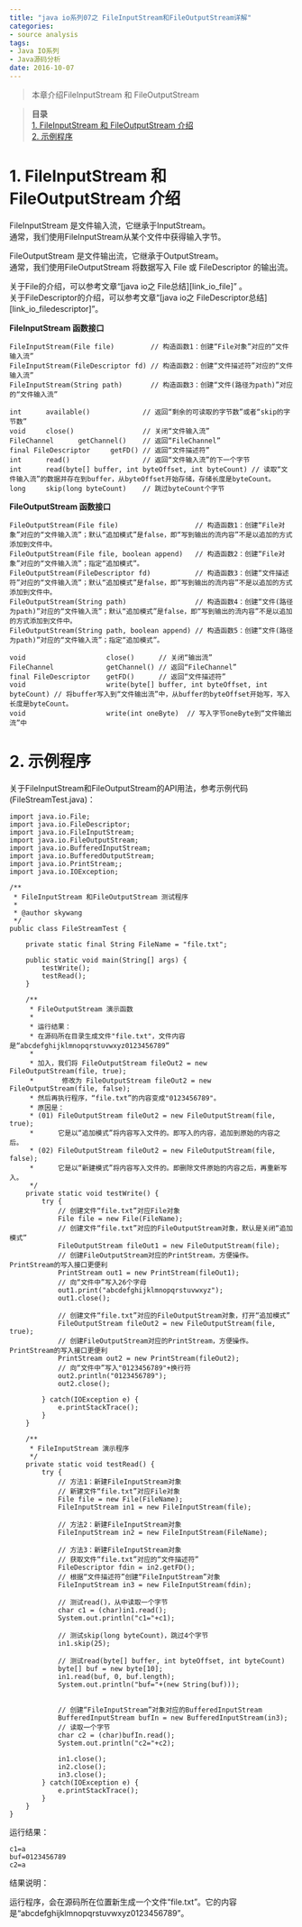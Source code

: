 ```yaml
---
title: "java io系列07之 FileInputStream和FileOutputStream详解"
categories: 
- source analysis
tags: 
- Java IO系列
- Java源码分析
date: 2016-10-07
---
```


> 本章介绍FileInputStream 和 FileOutputStream 

> **目录**  
[1. FileInputStream 和 FileOutputStream 介绍](#anchor1)   
[2. 示例程序](#anchor2)   

<a name="anchor1"></a>
# 1. FileInputStream 和 FileOutputStream 介绍

FileInputStream 是文件输入流，它继承于InputStream。  
通常，我们使用FileInputStream从某个文件中获得输入字节。

FileOutputStream 是文件输出流，它继承于OutputStream。  
通常，我们使用FileOutputStream 将数据写入 File 或 FileDescriptor 的输出流。

关于File的介绍，可以参考文章“[java io之 File总结][link_io_file]” 。  
关于FileDescriptor的介绍，可以参考文章“[java io之 FileDescriptor总结][link_io_filedescriptor]”。

**FileInputStream 函数接口**

    FileInputStream(File file)         // 构造函数1：创建“File对象”对应的“文件输入流”
    FileInputStream(FileDescriptor fd) // 构造函数2：创建“文件描述符”对应的“文件输入流”
    FileInputStream(String path)       // 构造函数3：创建“文件(路径为path)”对应的“文件输入流”

    int      available()             // 返回“剩余的可读取的字节数”或者“skip的字节数”
    void     close()                 // 关闭“文件输入流”
    FileChannel      getChannel()    // 返回“FileChannel”
    final FileDescriptor     getFD() // 返回“文件描述符”
    int      read()                  // 返回“文件输入流”的下一个字节
    int      read(byte[] buffer, int byteOffset, int byteCount) // 读取“文件输入流”的数据并存在到buffer，从byteOffset开始存储，存储长度是byteCount。
    long     skip(long byteCount)    // 跳过byteCount个字节

**FileOutputStream 函数接口**

    FileOutputStream(File file)                   // 构造函数1：创建“File对象”对应的“文件输入流”；默认“追加模式”是false，即“写到输出的流内容”不是以追加的方式添加到文件中。
    FileOutputStream(File file, boolean append)   // 构造函数2：创建“File对象”对应的“文件输入流”；指定“追加模式”。
    FileOutputStream(FileDescriptor fd)           // 构造函数3：创建“文件描述符”对应的“文件输入流”；默认“追加模式”是false，即“写到输出的流内容”不是以追加的方式添加到文件中。
    FileOutputStream(String path)                 // 构造函数4：创建“文件(路径为path)”对应的“文件输入流”；默认“追加模式”是false，即“写到输出的流内容”不是以追加的方式添加到文件中。
    FileOutputStream(String path, boolean append) // 构造函数5：创建“文件(路径为path)”对应的“文件输入流”；指定“追加模式”。

    void                    close()      // 关闭“输出流”
    FileChannel             getChannel() // 返回“FileChannel”
    final FileDescriptor    getFD()      // 返回“文件描述符”
    void                    write(byte[] buffer, int byteOffset, int byteCount) // 将buffer写入到“文件输出流”中，从buffer的byteOffset开始写，写入长度是byteCount。
    void                    write(int oneByte)  // 写入字节oneByte到“文件输出流”中

<a name="anchor2"></a>
# 2. 示例程序

关于FileInputStream和FileOutputStream的API用法，参考示例代码(FileStreamTest.java)： 

    import java.io.File;
    import java.io.FileDescriptor;
    import java.io.FileInputStream;
    import java.io.FileOutputStream;
    import java.io.BufferedInputStream;
    import java.io.BufferedOutputStream;
    import java.io.PrintStream;;
    import java.io.IOException;

    /**
     * FileInputStream 和FileOutputStream 测试程序
     *
     * @author skywang
     */
    public class FileStreamTest {

        private static final String FileName = "file.txt";

        public static void main(String[] args) {
            testWrite();
            testRead();
        }

        /**
         * FileOutputStream 演示函数
         *
         * 运行结果：
         * 在源码所在目录生成文件"file.txt"，文件内容是“abcdefghijklmnopqrstuvwxyz0123456789”
         *
         * 加入，我们将 FileOutputStream fileOut2 = new FileOutputStream(file, true);
         *       修改为 FileOutputStream fileOut2 = new FileOutputStream(file, false);
         * 然后再执行程序，“file.txt”的内容变成"0123456789"。
         * 原因是：
         * (01) FileOutputStream fileOut2 = new FileOutputStream(file, true);
         *      它是以“追加模式”将内容写入文件的。即写入的内容，追加到原始的内容之后。
         * (02) FileOutputStream fileOut2 = new FileOutputStream(file, false);
         *      它是以“新建模式”将内容写入文件的。即删除文件原始的内容之后，再重新写入。
         */
        private static void testWrite() {
            try {
                // 创建文件“file.txt”对应File对象
                File file = new File(FileName);
                // 创建文件“file.txt”对应的FileOutputStream对象，默认是关闭“追加模式”
                FileOutputStream fileOut1 = new FileOutputStream(file);
                // 创建FileOutputStream对应的PrintStream，方便操作。PrintStream的写入接口更便利
                PrintStream out1 = new PrintStream(fileOut1);
                // 向“文件中”写入26个字母
                out1.print("abcdefghijklmnopqrstuvwxyz");
                out1.close();

                // 创建文件“file.txt”对应的FileOutputStream对象，打开“追加模式”
                FileOutputStream fileOut2 = new FileOutputStream(file, true);
                // 创建FileOutputStream对应的PrintStream，方便操作。PrintStream的写入接口更便利
                PrintStream out2 = new PrintStream(fileOut2);
                // 向“文件中”写入"0123456789"+换行符
                out2.println("0123456789");
                out2.close();

            } catch(IOException e) {
                e.printStackTrace();
            }
        }

        /**
         * FileInputStream 演示程序
         */
        private static void testRead() {
            try {
                // 方法1：新建FileInputStream对象
                // 新建文件“file.txt”对应File对象
                File file = new File(FileName);
                FileInputStream in1 = new FileInputStream(file);

                // 方法2：新建FileInputStream对象
                FileInputStream in2 = new FileInputStream(FileName);

                // 方法3：新建FileInputStream对象
                // 获取文件“file.txt”对应的“文件描述符”
                FileDescriptor fdin = in2.getFD();
                // 根据“文件描述符”创建“FileInputStream”对象
                FileInputStream in3 = new FileInputStream(fdin);

                // 测试read()，从中读取一个字节
                char c1 = (char)in1.read();
                System.out.println("c1="+c1);

                // 测试skip(long byteCount)，跳过4个字节
                in1.skip(25);

                // 测试read(byte[] buffer, int byteOffset, int byteCount)
                byte[] buf = new byte[10];
                in1.read(buf, 0, buf.length);
                System.out.println("buf="+(new String(buf)));


                // 创建“FileInputStream”对象对应的BufferedInputStream
                BufferedInputStream bufIn = new BufferedInputStream(in3);
                // 读取一个字节
                char c2 = (char)bufIn.read();
                System.out.println("c2="+c2);

                in1.close();
                in2.close();
                in3.close();
            } catch(IOException e) {
                e.printStackTrace();
            }
        }
    }

运行结果：

    c1=a
    buf=0123456789
    c2=a

结果说明：

运行程序，会在源码所在位置新生成一个文件“file.txt”。它的内容是“abcdefghijklmnopqrstuvwxyz0123456789”。

 


